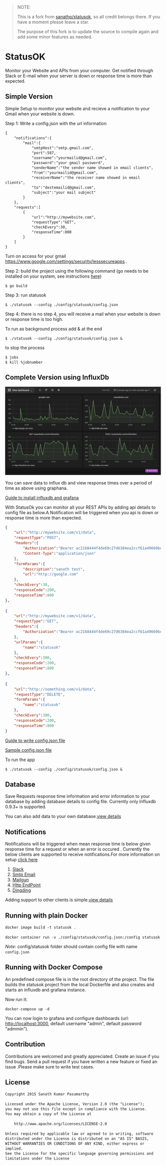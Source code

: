 > NOTE:
> 
> This is a fork from [sanathp/statusok](https://github.com/sanathp/statusok), so all credit belongs there. If you have a moment please leave a star.  
> 
> The purpose of this fork is to update the source to compile again and add some minor features as needed.

# StatusOK

Monitor your Website and APIs from your computer. Get notified through Slack or E-mail when your server is down or response time is more than expected.


## Simple Version

Simple Setup to monitor your website and recieve a notification to your Gmail when your website is down.

Step 1: Write a config.json with the url information 
```
{
	"notifications":{
		"mail":{
			"smtpHost":"smtp.gmail.com",
			"port":587,
			"username":"yourmailid@gmail.com",
			"password":"your gmail password",
			"senderName":"the sender name showed in email clients",
			"from":"yourmailid@gmail.com",
			"receiverName":"the receiver name showed in email clients",
			"to":"destemailid@gmail.com",
			"subject":"your mail subject"
		}
	},
	"requests":[
		{
			"url":"http://mywebsite.com",
			"requestType":"GET",
			"checkEvery":30,	
			"responseTime":800
		}
	]
}
```
Turn on access for your gmail https://www.google.com/settings/security/lesssecureapps .

Step 2: build the project using the following command (go needs to be installed on your system, see instructions [here](https://golang.org/doc/install#install))
```
$ go build
```

Step 3: run statusok
```
$ ./statusok --config ./config/statusok/config.json
```

Step 4: there is no step 4, you will receive a mail when your website is down or response time is too high.

To run as background process add & at the end

```
$ ./statusok --config ./config/statusok/config.json &	
```
to stop the process 
```
$ jobs
$ kill %jobnumber
```

## Complete Version using InfluxDb

![alt text](https://github.com/1024kilobyte/StatusOK/raw/master/screenshots/graphana.png "Graphana Screenshot")

You can save data to influx db and view response times over a period of time as above using graphana.

[Guide to install influxdb and grafana](https://github.com/sanathp/statusok/blob/master/Config.md#database) 

With StatusOk you can monitor all your REST APIs by adding api details to config file as below.A Notification will be triggered when you api is down or response time is more than expected.

```json
{
	"url":"http://mywebsite.com/v1/data",
	"requestType":"POST",
	"headers":{
		"Authorization":"Bearer ac2168444f4de69c27d6384ea2ccf61a49669be5a2fb037ccc1f",
		"Content-Type":"application/json"
	},
	"formParams":{
		"description":"sanath test",
		"url":"http://google.com"
	},
	"checkEvery":30,
	"responseCode":200,		
	"responseTime":800
},

{
	"url":"http://mywebsite.com/v1/data",
	"requestType":"GET",
	"headers":{
		"Authorization":"Bearer ac2168444f4de69c27d6384ea2ccf61a49669be5a2fb037ccc1f",		
	},
	"urlParams":{
		"name":"statusok"
	},
	"checkEvery":300,
	"responseCode":200,		
	"responseTime":800
},

{
	"url":"http://something.com/v1/data",
	"requestType":"DELETE",
	"formParams":{
		"name":"statusok"
	},
	"checkEvery":300,
	"responseCode":200,		
	"responseTime":800
}

```
[Guide to write config.json file](https://github.com/1024kilobyte/StatusOK/blob/master/Config.md#writing-a-config-file)

[Sample config.json file](https://github.com/1024kilobyte/StatusOK/blob/master/config/statusok/sample_config.json)

To run the app

```
$ ./statusok --config ./config/statusok/config.json &
```

## Database

Save Requests response time information and error information to your database by adding database details to config file. Currently only Influxdb 0.9.3+ is supported.

You can also add data to your own database.[view details](https://github.com/sanathp/statusok/blob/master/Config.md#save-data-to-any-other-database)

## Notifications

Notifications will be triggered when mean response time is below given response time for a request or when an error is occured . Currently the below clients are supported to receive notifications.For more information on setup [click here](https://github.com/sanathp/statusok/blob/master/Config.md#notifications)

1. [Slack](https://github.com/sanathp/statusok/blob/master/Config.md#slack)
2. [Smtp Email](https://github.com/sanathp/statusok/blob/master/Config.md#e-mail)
3. [Mailgun](https://github.com/sanathp/statusok/blob/master/Config.md#mailgun)
4. [Http EndPoint](https://github.com/sanathp/statusok/blob/master/Config.md#http-endpoint)
5. [Dingding](https://github.com/sanathp/statusok/blob/master/Config.md#dingding)

Adding support to other clients is simple.[view details](https://github.com/sanathp/statusok/blob/master/Config.md#write-your-own-notification-client)

## Running with plain Docker

```
docker image build -t statusok .

docker container run -v ./config/statusok/config.json:/config statusok
```

*Note*: config/statusok folder should contain config file with name `config.json`

## Running with Docker Compose

An predefined compose file is in the root directory of the project. The file builds the statusok project from the local Dockerfile and also creates and starts an influxdb and grafana instance.

Now run it:

```
docker-compose up -d
```

You can now login to grafana and configure dashboards (url: [http://localhost:3000](http://localhost:3000), default username "admin", default password "admmin").

## Contribution

Contributions are welcomed and greatly appreciated. Create an issue if you find bugs.
Send a pull request if you have written a new feature or fixed an issue .Please make sure to write test cases.

## License
```
Copyright 2015 Sanath Kumar Pasumarthy

Licensed under the Apache License, Version 2.0 (the "License");
you may not use this file except in compliance with the License.
You may obtain a copy of the License at

    http://www.apache.org/licenses/LICENSE-2.0

Unless required by applicable law or agreed to in writing, software
distributed under the License is distributed on an "AS IS" BASIS,
WITHOUT WARRANTIES OR CONDITIONS OF ANY KIND, either express or implied.
See the License for the specific language governing permissions and
limitations under the License
```
